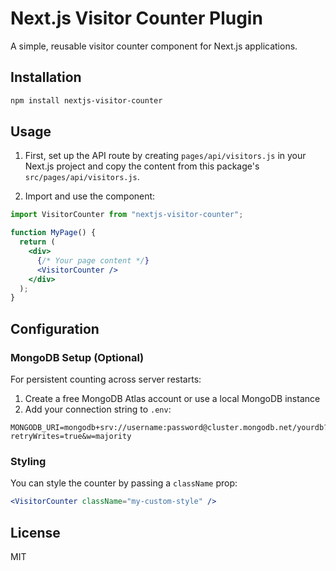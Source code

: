 # Next.js Visitor Counter Plugin

A simple, reusable visitor counter component for Next.js applications.

## Installation

```bash
npm install nextjs-visitor-counter
```

## Usage

1. First, set up the API route by creating `pages/api/visitors.js` in your Next.js project and copy the content from this package's `src/pages/api/visitors.js`.

2. Import and use the component:

```jsx
import VisitorCounter from "nextjs-visitor-counter";

function MyPage() {
  return (
    <div>
      {/* Your page content */}
      <VisitorCounter />
    </div>
  );
}
```

## Configuration

### MongoDB Setup (Optional)

For persistent counting across server restarts:

1. Create a free MongoDB Atlas account or use a local MongoDB instance
2. Add your connection string to `.env`:

```
MONGODB_URI=mongodb+srv://username:password@cluster.mongodb.net/yourdb?retryWrites=true&w=majority
```

### Styling

You can style the counter by passing a `className` prop:

```jsx
<VisitorCounter className="my-custom-style" />
```

## License

MIT
